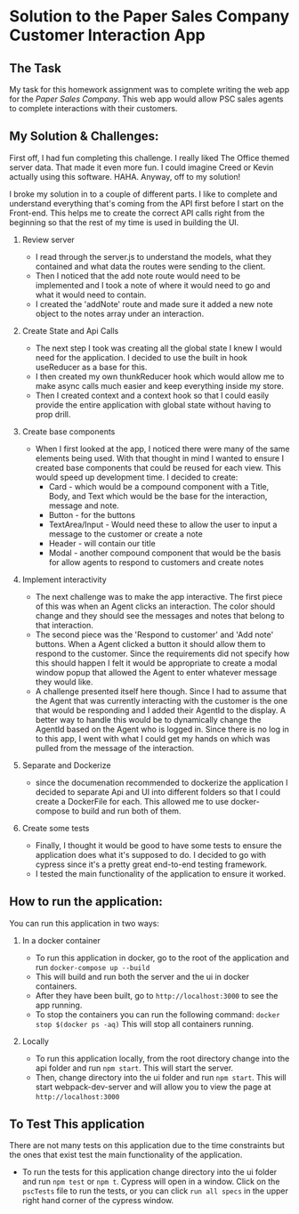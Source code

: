 # Solution to the Paper Sales Company Customer Interaction App

## The Task

My task for this homework assignment was to complete writing the web app for the _Paper Sales Company_. This web app would
allow PSC sales agents to complete interactions with their customers.

## My Solution & Challenges:

First off, I had fun completing this challenge. I really liked The Office themed server data. That made it even more fun. I could imagine Creed or Kevin actually using this software. HAHA. Anyway, off to my solution!

I broke my solution in to a couple of different parts. I like to complete and understand everything that's coming from the API first before I start on the Front-end. This helps me to create the correct API calls right from the beginning so that the rest of my time is used in building the UI.

1. Review server

   - I read through the server.js to understand the models, what they contained and what data the routes were sending to the client.
   - Then I noticed that the add note route would need to be implemented and I took a note of where it would need to go and what it would need to contain.
   - I created the 'addNote' route and made sure it added a new note object to the notes array under an interaction.

2. Create State and Api Calls

   - The next step I took was creating all the global state I knew I would need for the application. I decided to use the built in hook useReducer as a base for this.
   - I then created my own thunkReducer hook which would allow me to make async calls much easier and keep everything inside my store.
   - Then I created context and a context hook so that I could easily provide the entire application with global state without having to prop drill.

3. Create base components

   - When I first looked at the app, I noticed there were many of the same elements being used. With that thought in mind I wanted to ensure I created base components that could be reused for each view. This would speed up development time. I decided to create:
     - Card - which would be a compound component with a Title, Body, and Text which would be the base for the interaction, message and note.
     - Button - for the buttons
     - TextArea/Input - Would need these to allow the user to input a message to the customer or create a note
     - Header - will contain our title
     - Modal - another compound component that would be the basis for allow agents to respond to customers and create notes

4. Implement interactivity

   - The next challenge was to make the app interactive. The first piece of this was when an Agent clicks an interaction. The color should change and they should see the messages and notes that belong to that interaction.
   - The second piece was the 'Respond to customer' and 'Add note' buttons. When a Agent clicked a button it should allow them to respond to the customer. Since the requirements did not specify how this should happen I felt it would be appropriate to create a modal window popup that allowed the Agent to enter whatever message they would like.
   - A challenge presented itself here though. Since I had to assume that the Agent that was currently interacting with the customer is the one that would be responding and I added their AgentId to the display. A better way to handle this would be to dynamically change the AgentId based on the Agent who is logged in. Since there is no log in to this app, I went with what I could get my hands on which was pulled from the message of the interaction.

5. Separate and Dockerize

   - since the documenation recommended to dockerize the application I decided to separate Api and UI into different folders so that I could create a DockerFile for each. This allowed me to use docker-compose to build and run both of them.

6. Create some tests

   - Finally, I thought it would be good to have some tests to ensure the application does what it's supposed to do. I decided to go with cypress since it's a pretty great end-to-end testing framework.
   - I tested the main functionality of the application to ensure it worked.

## How to run the application:

You can run this application in two ways:

1. In a docker container

   - To run this application in docker, go to the root of the application and run `docker-compose up --build`
   - This will build and run both the server and the ui in docker containers.
   - After they have been built, go to `http://localhost:3000` to see the app running.
   - To stop the containers you can run the following command: `docker stop $(docker ps -aq)` This will stop all containers running.

2. Locally

   - To run this application locally, from the root directory change into the api folder and run `npm start`. This will start the server.
   - Then, change directory into the ui folder and run `npm start`. This will start webpack-dev-server and will allow you to view the page at `http://localhost:3000`

## To Test This application

There are not many tests on this application due to the time constraints but the ones that exist test the main functionality of the application.

- To run the tests for this application change directory into the ui folder and run `npm test` or `npm t`. Cypress will open in a window. Click on the `pscTests` file to run the tests, or you can click `run all specs` in the upper right hand corner of the cypress window.

